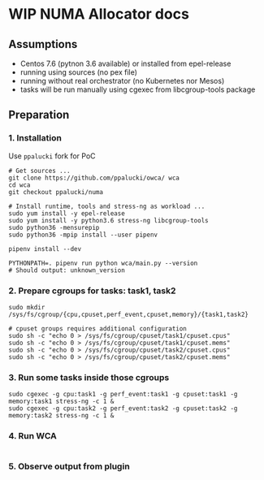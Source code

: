 # WIP NUMA Allocator docs


## Assumptions

- Centos 7.6 (pytnon 3.6 available) or installed from epel-release
- running using sources (no pex file)
- running without real orchestrator (no Kubernetes nor Mesos)
- tasks will be run manually using cgexec from libcgroup-tools package


## Preparation

### 1. Installation 

Use `ppalucki` fork for PoC 

```
# Get sources ...
git clone https://github.com/ppalucki/owca/ wca
cd wca
git checkout ppalucki/numa

# Install runtime, tools and stress-ng as workload ...
sudo yum install -y epel-release
sudo yum install -y python3.6 stress-ng libcgroup-tools
sudo python36 -mensurepip
sudo python36 -mpip install --user pipenv 

pipenv install --dev

PYTHONPATH=. pipenv run python wca/main.py --version
# Should output: unknown_version
```

### 2. Prepare cgroups for tasks: task1, task2


```shell
sudo mkdir /sys/fs/cgroup/{cpu,cpuset,perf_event,cpuset,memory}/{task1,task2}

# cpuset groups requires additional configuration
sudo sh -c "echo 0 > /sys/fs/cgroup/cpuset/task1/cpuset.cpus"
sudo sh -c "echo 0 > /sys/fs/cgroup/cpuset/task1/cpuset.mems"
sudo sh -c "echo 0 > /sys/fs/cgroup/cpuset/task2/cpuset.cpus"
sudo sh -c "echo 0 > /sys/fs/cgroup/cpuset/task2/cpuset.mems"

```

### 3. Run some tasks inside those cgroups


```shell
sudo cgexec -g cpu:task1 -g perf_event:task1 -g cpuset:task1 -g memory:task1 stress-ng -c 1 &
sudo cgexec -g cpu:task2 -g perf_event:task2 -g cpuset:task2 -g memory:task2 stress-ng -c 1 &
```


### 4. Run WCA 
```

```


### 5. Observe output from plugin 

